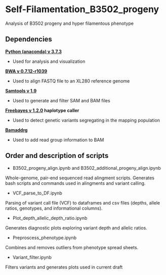 # Self-Filamentation_B3502_progeny
Analysis of B3502 progeny and hyper filamentous phenotype

## Dependencies

**[Python (anaconda) v 3.7.3](https://www.anaconda.com/)**
- Used for analysis and visualization

**[BWA v 0.7.12-r1039](http://bio-bwa.sourceforge.net/)**
- Used to align FASTQ file to an XL280 reference genome

**[Samtools v 1.9](http://www.htslib.org/)**
- Used to generate and filter SAM and BAM files

**[Freebayes v 1.2.0](https://github.com/freebayes/freebayes) haplotype caller**
- Used to detect genetic variants segregating in the mapping population

**[Bamaddrg](https://github.com/ekg/bamaddrg)**
- Used to add read group information to BAM


## Order and description of scripts

* B3502_progeny_align.ipynb and B3502_additional_progeny_align.ipynb

Whole-genome, pair-end sequenced read alingment scripts.
Generates bash scripts and commands used in alingments and variant calling.


* VCF_parse_to_DF.ipynb

Parsing of variant call file (VCF) to dataframes and csv files (depths, allele ratios, genotypes, and informational columns).


* Plot_depth_allelic_depth_ratio.ipynb

Generates diagnostic plots exploring variant depth and allelic ratios.


* Preproscess_phenotype.ipynb

Combines and removes outliers from phenotype spread sheets.


* Variant_filter.ipynb

Filters variants and generates plots used in current draft
